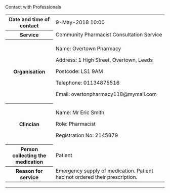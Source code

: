 <div class="section-entry-block">
    <div class="section-entry-heading">
        Contact with Professionals
    </div>
    <table width="100%">
    <tbody>
        <tr>
        <th>Date and time of contact</th>
        <td>9-May-2018 10:00</td>
        </tr>
        <tr>
        <th>Service</th>
        <td>Community Pharmacist Consultation Service</td>
        </tr>
        <tr>
        <th>Organisation</th>
        <td>
            <p>Name: Overtown Pharmacy</p>
            <p>Address: 1 High Street, Overtown, Leeds</p>
            <p>Postcode: LS1 9AM</p>
            <p>Telephone: 01134875516</p>
            <p>Email: overtonpharmacy118@mymail.com</p>
        </td>
        </tr>
        <tr>
        <th>Clincian</th>
        <td>
            <p>Name: Mr Eric Smith</p>
            <p>Role: Pharmacist</p>
            <p>Registration No: 2145879
        </td>
        </tr>
        <tr>
        <th>Person collecting the medication</th>
        <td>Patient</td>
        </tr>
        <tr>
        <th>Reason for service</th>
        <td>Emergency supply of medication. Patient had not ordered their prescription.</td>
        </tr>
    </tbody>
    </table>
</div>

---